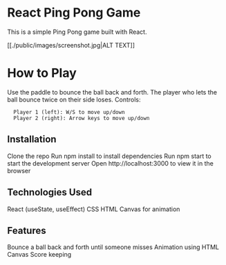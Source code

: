 # React Ping Pong Game
This is a simple Ping Pong game built with React.

[[./public/images/screenshot.jpg|ALT TEXT]]

# How to Play
Use the paddle to bounce the ball back and forth.
The player who lets the ball bounce twice on their side loses.
Controls:
```
  Player 1 (left): W/S to move up/down
  Player 2 (right): Arrow keys to move up/down
```
## Installation
  Clone the repo
  Run npm install to install dependencies
  Run npm start to start the development server
  Open http://localhost:3000 to view it in the browser
## Technologies Used
  React (useState, useEffect)
  CSS
  HTML Canvas for animation
## Features
  Bounce a ball back and forth until someone misses
  Animation using HTML Canvas
  Score keeping
